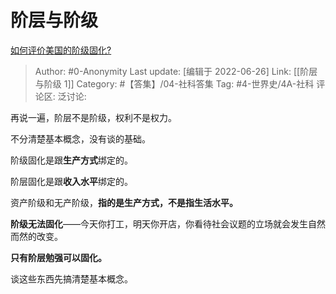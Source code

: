 # 阶层与阶级
[如何评价美国的阶级固化?](https://www.zhihu.com/question/538866317/answer/2545139169)

> Author: #0-Anonymity
> Last update: [编辑于 2022-06-26]
> Link: [[阶层与阶级 1]]
> Category: #【答集】/04-社科答集
> Tag: #4-世界史/4A-社科
> 评论区:
> 泛讨论:

再说一遍，阶层不是阶级，权利不是权力。

不分清楚基本概念，没有谈的基础。

阶级固化是跟**生产方式**绑定的。

阶层固化是跟**收入水平**绑定的。

资产阶级和无产阶级，**指的是生产方式，不是指生活水平。**

**阶级无法固化**——今天你打工，明天你开店，你看待社会议题的立场就会发生自然而然的改变。

**只有阶层勉强可以固化。**

谈这些东西先搞清楚基本概念。
